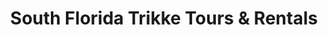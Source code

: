 ---
title: "South Florida Trikke Tours & Rentals"
url: /miami-beach/south-florida-trikke-tours-und-rentals/
shop: Fahrrad
---